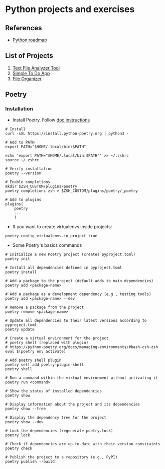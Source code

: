 # Python projects and exercises

## References

- [Python roadmap](https://github.com/iBrokeTheCode/python-projects)

## List of Projects

1. [Text File Analyzer Tool](./projects/text_analyzer)
2. [Simple To Do App](./projects/simple_todo)
3. [File Organizer](./projects/file_organizer)

## Poetry

### Installation

- Install Poetry. Follow [doc instructions](https://python-poetry.org/docs/#installing-with-the-official-installer)

```shell
# Install
curl -sSL https://install.python-poetry.org | python3 -

# Add to PATH
export PATH="$HOME/.local/bin:$PATH"

echo 'export PATH="$HOME/.local/bin:$PATH"' >> ~/.zshrc
source ~/.zshrc

# Verify installation
poetry --version

# Enable completions
mkdir $ZSH_CUSTOM/plugins/poetry
poetry completions zsh > $ZSH_CUSTOM/plugins/poetry/_poetry

# Add to plugins
plugins(
	poetry
	...
	)
```

- If you want to create virtualenvs inside projects:

```shell
poetry config virtualenvs.in-project true
```

- Some Poetry's basics commands

```shell
# Initialize a new Poetry project (creates pyproject.toml)
poetry init

# Install all dependencies defined in pyproject.toml
poetry install

# Add a package to the project (default adds to main dependencies)
poetry add <package-name>

# Add a package as a development dependency (e.g., testing tools)
poetry add <package-name> --dev

# Remove a package from the project
poetry remove <package-name>

# Update all dependencies to their latest versions according to pyproject.toml
poetry update

# Create a virtual environment for the project
# poetry shell (replaced with plugin)
# https://python-poetry.org/docs/managing-environments/#bash-csh-zsh
eval $(poetry env activate)

# Add poetry shell plugin
poetry self add poetry-plugin-shell
poetry shell

# Run a command within the virtual environment without activating it
poetry run <command>

# Show the status of installed dependencies
poetry show

# Display information about the project and its dependencies
poetry show --tree

# Display the dependency tree for the project
poetry show --dev

# Lock the dependencies (regenerate poetry.lock)
poetry lock

# Check if dependencies are up-to-date with their version constraints
poetry check

# Publish the project to a repository (e.g., PyPI)
poetry publish --build
```
